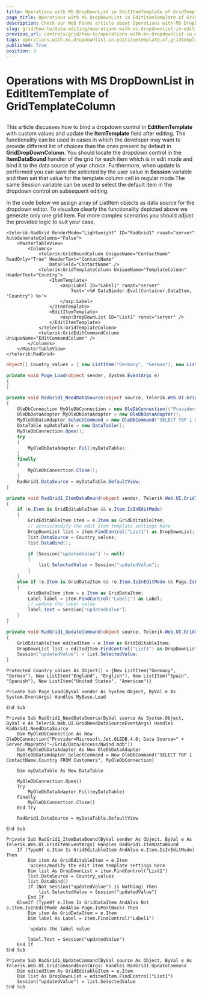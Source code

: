 ```yaml
---
title: Operations with MS DropDownList in EditItemTemplate of GridTemplateColumn
page_title: Operations with MS DropDownList in EditItemTemplate of GridTemplateColumn - RadGrid
description: Check our Web Forms article about Operations with MS DropDownList in EditItemTemplate of GridTemplateColumn.
slug: grid/how-to/data-editing/operations-with-ms-dropdownlist-in-edititemtemplate-of-gridtemplatecolumn
previous_url: controls/grid/how-to/operations-with-ms-dropdownlist-in-edititemtemplate-of-gridtemplatecolumn
tags: operations,with,ms,dropdownlist,in,edititemtemplate,of,gridtemplatecolumn
published: True
position: 3
---
```


# Operations with MS DropDownList in EditItemTemplate of GridTemplateColumn


##

This article discusses how to bind a dropdown control in **EditItemTemplate** with custom values and update the **ItemTemplate** field after editing. The functionality can be used in cases in which the developer may want to provide different list of choices than the ones present by default in **GridDropDownColumn**. You should locate the dropdown control in the **ItemDataBound** handler of the grid for each item which is in edit mode and bind it to the data source of your choice. Furthermore, when update is performed you can save the selected by the user value in **Session** variable and then set that value for the template column cell in regular mode.The same Session variable can be used to select the default item in the dropdown control on subsequent editing.

In the code below we assign array of ListItem objects as data source for the dropdown editor. To visualize clearly the functionality depicted above we generate only one grid item. For more complex scenarios you should adjust the provided logic to suit your case.



````ASP.NET
<telerik:RadGrid RenderMode="Lightweight" ID="RadGrid1" runat="server" AutoGenerateColumns="False">
    <MasterTableView>
        <Columns>
            <telerik:GridBoundColumn UniqueName="ContactName" ReadOnly="True" HeaderText="ContactName"
                DataField="ContactName" />
            <telerik:GridTemplateColumn UniqueName="TemplateColumn" HeaderText="Country">
                <ItemTemplate>
                    <asp:Label ID="Label1" runat="server"
                        Text='<%# DataBinder.Eval(Container.DataItem, "Country") %>'>
                    </asp:Label>
                </ItemTemplate>
                <EditItemTemplate>
                    <asp:DropDownList ID="List1" runat="server" />
                </EditItemTemplate>
            </telerik:GridTemplateColumn>
            <telerik:GridEditCommandColumn UniqueName="EditCommandColumn" />
        </Columns>
    </MasterTableView>
</telerik:RadGrid>
````
````C#
object[] Country_values = { new ListItem("Germany", "German"), new ListItem("England", "English"), new ListItem("Spain", "Spanish"), new ListItem("United States", "American") };

private void Page_Load(object sender, System.EventArgs e)
{
}

private void RadGrid1_NeedDataSource(object source, Telerik.Web.UI.GridNeedDataSourceEventArgs e)
{
    OleDbConnection MyOleDbConnection = new OleDbConnection(("Provider=Microsoft.Jet.OLEDB.4.0; Data Source=" + Server.MapPath("~/Grid/Data/Access/Nwind.mdb")));
    OleDbDataAdapter MyOleDbDataAdapter = new OleDbDataAdapter();
    MyOleDbDataAdapter.SelectCommand = new OleDbCommand("SELECT TOP 1 ContactName, Country FROM Customers", MyOleDbConnection);
    DataTable myDataTable = new DataTable();
    MyOleDbConnection.Open();
    try
    {
        MyOleDbDataAdapter.Fill(myDataTable);
    }
    finally
    {
        MyOleDbConnection.Close();
    }
    RadGrid1.DataSource = myDataTable.DefaultView;
}

private void RadGrid1_ItemDataBound(object sender, Telerik.Web.UI.GridItemEventArgs e)
{
    if (e.Item is GridEditableItem && e.Item.IsInEditMode)
    {
        GridEditableItem item = e.Item as GridEditableItem;
        // access/modify the edit item template settings here
        DropDownList list = item.FindControl("List1") as DropDownList;
        list.DataSource = Country_values;
        list.DataBind();

        if (Session["updatedValue"] != null)
        {
            list.SelectedValue = Session["updatedValue"];
        }
    }
    else if (e.Item is GridDataItem && !e.Item.IsInEditMode && Page.IsPostBack)
    {
        GridDataItem item = e.Item as GridDataItem;
        Label label = item.FindControl("Label1") as Label;
        // update the label value
        label.Text = Session["updatedValue"];
    }
}

private void RadGrid1_UpdateCommand(object source, Telerik.Web.UI.GridCommandEventArgs e)
{
    GridEditableItem editedItem = e.Item as GridEditableItem;
    DropDownList list = editedItem.FindControl("List1") as DropDownList;
    Session["updatedValue"] = list.SelectedValue;
}
````
````VB
Protected Country_values As Object() = {New ListItem("Germany", "German"), New ListItem("England", "English"), New ListItem("Spain", "Spanish"), New ListItem("United States", "American")}

Private Sub Page_Load(ByVal sender As System.Object, ByVal e As System.EventArgs) Handles MyBase.Load

End Sub

Private Sub RadGrid1_NeedDataSource(ByVal source As System.Object, ByVal e As Telerik.Web.UI.GridNeedDataSourceEventArgs) Handles RadGrid1.NeedDataSource
    Dim MyOleDbConnection As New OleDbConnection("Provider=Microsoft.Jet.OLEDB.4.0; Data Source=" + Server.MapPath("~/Grid/Data/Access/Nwind.mdb"))
    Dim MyOleDbDataAdapter As New OleDbDataAdapter
    MyOleDbDataAdapter.SelectCommand = New OleDbCommand("SELECT TOP 1 ContactName,Country FROM Customers", MyOleDbConnection)

    Dim myDataTable As New DataTable

    MyOleDbConnection.Open()
    Try
        MyOleDbDataAdapter.Fill(myDataTable)
    Finally
        MyOleDbConnection.Close()
    End Try

    RadGrid1.DataSource = myDataTable.DefaultView

End Sub

Private Sub RadGrid1_ItemDataBound(ByVal sender As Object, ByVal e As Telerik.Web.UI.GridItemEventArgs) Handles RadGrid1.ItemDataBound
    If (TypeOf e.Item Is GridEditableItem AndAlso e.Item.IsInEditMode) Then
        Dim item As GridEditableItem = e.Item
        'access/modify the edit item template settings here
        Dim list As DropDownList = item.FindControl("List1")
        list.DataSource = Country_values
        list.DataBind()
        If (Not Session("updatedValue") Is Nothing) Then
            list.SelectedValue = Session("updatedValue")
        End If
    ElseIf (TypeOf e.Item Is GridDataItem AndAlso Not e.Item.IsInEditMode AndAlso Page.IsPostBack) Then
        Dim item As GridDataItem = e.Item
        Dim label As Label = item.FindControl("Label1")

        'update the label value

        label.Text = Session("updatedValue")
    End If
End Sub

Private Sub RadGrid1_UpdateCommand(ByVal source As Object, ByVal e As Telerik.Web.UI.GridCommandEventArgs) Handles RadGrid1.UpdateCommand
    Dim editedItem As GridEditableItem = e.Item
    Dim list As DropDownList = editedItem.FindControl("List1")
    Session("updatedValue") = list.SelectedValue
End Sub
````


